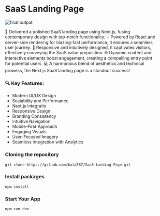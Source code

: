 # SaaS Landing Page  

![final output](https://i.pinimg.com/originals/ef/11/d6/ef11d62cda9e9fda22e76333f563964b.jpg)

🚀 Delivered a polished SaaS landing page using Next.js, fusing contemporary design with top-notch functionality. 💡 Powered by React and server-side rendering for blazing-fast performance, it ensures a seamless user journey. 🎨 Responsive and intuitively designed, it captivates visitors, effectively conveying the SaaS value proposition. 🌐 Dynamic content and interactive elements boost engagement, creating a compelling entry point for potential users. 💻 A harmonious blend of aesthetics and technical prowess, the Next.js SaaS landing page is a standout success!
 
### 🔍 Key Features:

- Modern UI/UX Design
- Scalability and Performance
- Next.js Integratio
- Responsive Design
- Branding Consistency
- Intuitive Navigation
- Mobile-First Approach
- Engaging Visuals
- User-Focused Imagery
- Seamless Integration with Analytics

### Cloning the repository

```shell
git clone https://github.com/bala587/SaaS-Landing-Page.git
```

### Install packages 

```shell
npm install
```

### Start Your App

``` shell
npm run dev
```
  





